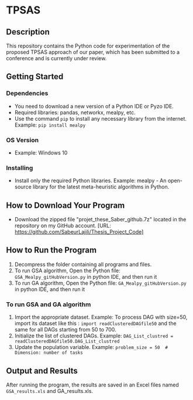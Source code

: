 # TPSAS

## Description

This repository contains the Python code for experimentation of the proposed TPSAS approach of our paper, which has been submitted to a conference and is currently under review.

## Getting Started

### Dependencies

- You need to download a new version of a Python IDE or Pyzo IDE.
- Required libraries: pandas, networkx, mealpy, etc.
- Use the command `pip` to install any necessary library from the internet. 
  Example: `pip install mealpy`

### OS Version

- Example: Windows 10

### Installing

- Install only the required Python libraries.
  Example: mealpy - An open-source library for the latest meta-heuristic algorithms in Python.

## How to Download Your Program

- Download the zipped file "projet_these_Saber_github.7z" located in the repository on my GitHub account. [URL:  https://github.com/SabeurLajili/Thesis_Project_Code]

## How to Run the Program

1. Decompress the folder containing all programs and files.
2. To run GSA algorithm, Open the Python file: `GSA_Mealpy_gitHubVersion.py` in python IDE, and then run it
3. To run GA algorithm, Open the Python file: `GA_Mealpy_gitHubVersion.py` in python IDE, and then run it

### To run GSA and GA algorithm

1. Import the appropriate dataset.
   Example: To process DAG with size=50, import its dataset like this :   `import readClusteredDAGfile50`
   and the same for all DAGs starting from 50 to 700.   
3. Initialize the list of clustered DAGs.
   Example: `DAG_List_clustred = readClusteredDAGfile50.DAG_List_clustred`
4. Update the population variable.
   Example: `problem_size = 50  # Dimension: number of tasks`

## Output and Results

After running the program, the results are saved in an Excel files named `GSA_results.xls` and GA_results.xls.

